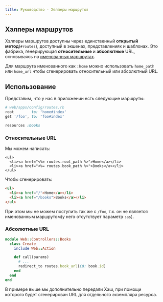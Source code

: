 ```yaml
---
title: Руководство - Хелперы маршрутов
---
```


## Хэлперы маршрутов

Хэлперы маршрутов доступны через единственный **открытый метод**(`#routes`), доступный в экшенах, представлениях и шаблонах.
Это фабрика, генерирующая **относительные** и **абсолютные** URL, основываясь на [именованных маршрутах](/guides/routing/basic-usage).

<p class="convention">
  Для маршрута именованного как <code>:home</code> можно использовать <code>home_path</code> или <code>home_url</code> чтобы сгенерировать относительный или абсолютный URL.
</p>

## Использование

Представим, что у нас в приложении есть следующие маршруты:

```ruby
# web/apps/config/routes.rb
root        to: 'home#index'
get '/foo', to: 'foo#index'

resources :books
```

### Относительные URL

Мы можем написать:

```erb
<ul>
  <li><a href="<%= routes.root_path %>">Home</a></li>
  <li><a href="<%= routes.book_path %>">Books</a></li>
</ul>
```

Чтобы сгенерировать:

```html
<ul>
  <li><a href="/">Home</a></li>
  <li><a href="/books">Books</a></li>
</ul>
```

При этом мы не можем поступить так же с `/foo`, т.к. он не является именованным маршрутом(у него отсутствует параметр `:as`).

### Абсолютные URL

```ruby
module Web::Controllers::Books
  class Create
    include Web::Action

    def call(params)
      # ...
      redirect_to routes.book_url(id: book.id)
    end
  end
end
```
В примере выше мы дополнительно передали Хэш, при помощи которого будет сгенерирован URL для отдельного экземпляра ресурса.